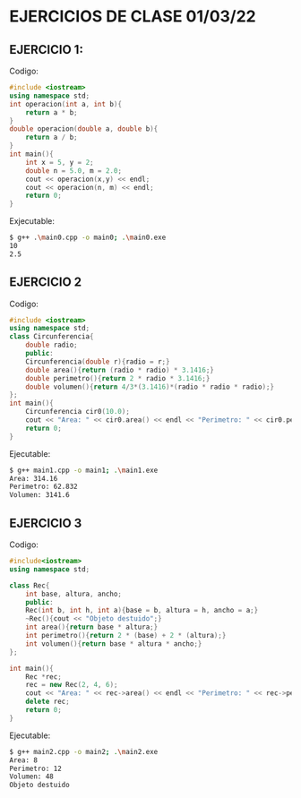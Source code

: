 # EJERCICIOS DE CLASE 01/03/22

## EJERCICIO 1:

Codigo:

```cpp
#include <iostream>
using namespace std;
int operacion(int a, int b){
    return a * b;
}
double operacion(double a, double b){
    return a / b;
}
int main(){
    int x = 5, y = 2;
    double n = 5.0, m = 2.0;
    cout << operacion(x,y) << endl;
    cout << operacion(n, m) << endl;
    return 0;
}
```

Exjecutable:

```sh
$ g++ .\main0.cpp -o main0; .\main0.exe  
10
2.5
```

<div style = "page-break-after: always"></div>

## EJERCICIO 2

Codigo:

```cpp
#include <iostream>
using namespace std;
class Circunferencia{
    double radio;
    public:
    Circunferencia(double r){radio = r;}
    double area(){return (radio * radio) * 3.1416;}
    double perimetro(){return 2 * radio * 3.1416;}
    double volumen(){return 4/3*(3.1416)*(radio * radio * radio);}
};
int main(){
    Circunferencia cir0(10.0);
    cout << "Area: " << cir0.area() << endl << "Perimetro: " << cir0.perimetro() << endl << "Volumen: " << cir0.volumen() << endl;
    return 0;
}
```

Ejecutable:

```sh
$ g++ main1.cpp -o main1; .\main1.exe
Area: 314.16
Perimetro: 62.832
Volumen: 3141.6
```

<div style="page-break-after: always"></div>

## EJERCICIO 3

Codigo:

```cpp
#include<iostream>
using namespace std;

class Rec{
    int base, altura, ancho;
    public:
    Rec(int b, int h, int a){base = b, altura = h, ancho = a;}
    ~Rec(){cout << "Objeto destuido";}
    int area(){return base * altura;}
    int perimetro(){return 2 * (base) + 2 * (altura);}
    int volumen(){return base * altura * ancho;}
};

int main(){
    Rec *rec;
    rec = new Rec(2, 4, 6);
    cout << "Area: " << rec->area() << endl << "Perimetro: " << rec->perimetro() << endl << "Volumen: " << rec->volumen() << endl;
    delete rec;
    return 0;
}

```

Ejecutable:

```sh
$ g++ main2.cpp -o main2; .\main2.exe
Area: 8
Perimetro: 12
Volumen: 48
Objeto destuido
```